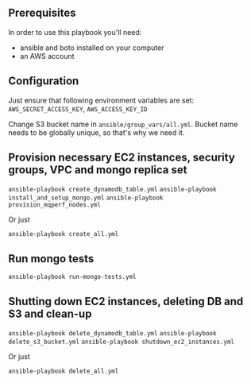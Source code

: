 ## Prerequisites
In order to use this playbook you'll need:
- ansible and boto installed on your computer
- an AWS account

## Configuration
Just ensure that following environment variables are set: 
`AWS_SECRET_ACCESS_KEY`, `AWS_ACCESS_KEY_ID`

Change S3 bucket name in `ansible/group_vars/all.yml`. Bucket name needs to be globally unique, so that's why we need it.

## Provision necessary EC2 instances, security groups, VPC and mongo replica set
`ansible-playbook create_dynamodb_table.yml`
`ansible-playbook install_and_setup_mongo.yml`
`ansible-playbook provision_mqperf_nodes.yml`

Or just

`ansible-playbook create_all.yml`

## Run mongo tests
`ansible-playbook run-mongo-tests.yml`

## Shutting down EC2 instances, deleting DB and S3 and clean-up
`ansible-playbook delete_dynamodb_table.yml`
`ansible-playbook delete_s3_bucket.yml`
`ansible-playbook shutdown_ec2_instances.yml`

Or just

`ansible-playbook delete_all.yml`


